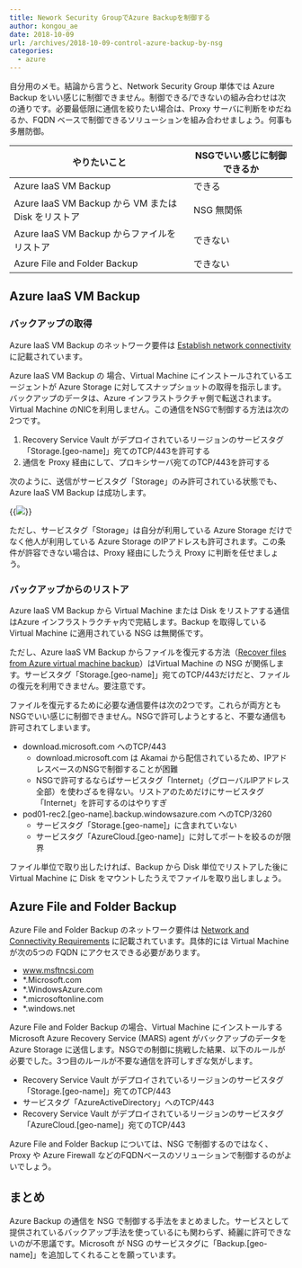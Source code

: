 ```yaml
---
title: Nework Security GroupでAzure Backupを制御する
author: kongou_ae
date: 2018-10-09
url: /archives/2018-10-09-control-azure-backup-by-nsg
categories:
  - azure
---
```


自分用のメモ。結論から言うと、Network Security Group 単体では Azure Backup をいい感じに制御できません。制御できる/できないの組み合わせは次の通りです。必要最低限に通信を絞りたい場合は、Proxy サーバに判断をゆだねるか、FQDN ベースで制御できるソリューションを組み合わせましょう。何事も多層防御。

|やりたいこと|NSGでいい感じに制御できるか|
|-----------|----------------|
|Azure IaaS VM Backup | できる |
|Azure IaaS VM Backup から VM または Disk をリストア| NSG 無関係 |
|Azure IaaS VM Backup からファイルをリストア | できない |
|Azure File and Folder Backup | できない |

## Azure IaaS VM Backup

### バックアップの取得

Azure IaaS VM Backup のネットワーク要件は [Establish network connectivity](https://docs.microsoft.com/en-us/azure/backup/backup-azure-arm-vms-prepare#establish-network-connectivity) に記載されています。

Azure IaaS VM Backup の 場合、Virtual Machine にインストールされているエージェントが Azure Storage に対してスナップショットの取得を指示します。バックアップのデータは、Azure インフラストラクチャ側で転送されます。Virtual Machine のNICを利用しません。この通信をNSGで制御する方法は次の2つです。

1. Recovery Service Vault がデプロイされているリージョンのサービスタグ「Storage.[geo-name]」宛てのTCP/443を許可する
1. 通信を Proxy 経由にして、プロキシサーバ宛てのTCP/443を許可する

次のように、送信がサービスタグ「Storage」のみ許可されている状態でも、Azure IaaS VM Backup は成功します。

{{<img src="./../../images/2018-1009-001.png">}}

ただし、サービスタグ「Storage」は自分が利用している Azure Storage だけでなく他人が利用している Azure Storage のIPアドレスも許可されます。この条件が許容できない場合は、Proxy 経由にしたうえ Proxy に判断を任せましょう。

### バックアップからのリストア

Azure IaaS VM Backup から Virtual Machine または Disk をリストアする通信はAzure インフラストラクチャ内で完結します。Backup を取得している Virtual Machine に適用されている NSG は無関係です。

ただし、Azure IaaS VM Backup からファイルを復元する方法（[Recover files from Azure virtual machine backup](https://docs.microsoft.com/ja-jp/azure/backup/backup-azure-restore-files-from-vm)）はVirtual Machine の NSG が関係します。サービスタグ「Storage.[geo-name]」宛てのTCP/443だけだと、ファイルの復元を利用できません。要注意です。

ファイルを復元するために必要な通信要件は次の2つです。これらが両方ともNSGでいい感じに制御できません。NSGで許可しようとすると、不要な通信も許可されてしまいます。

- download.microsoft.com へのTCP/443
    - download.microsoft.com は Akamai から配信されているため、IPアドレスベースのNSGで制御することが困難
    - NSGで許可するならばサービスタグ「Internet」（グローバルIPアドレス全部）を使わざるを得ない。リストアのためだけにサービスタグ「Internet」を許可するのはやりすぎ
- pod01-rec2.[geo-name].backup.windowsazure.com へのTCP/3260
    - サービスタグ「Storage.[geo-name]」に含まれていない
    - サービスタグ「AzureCloud.[geo-name]」に対してポートを絞るのが限界

ファイル単位で取り出したければ、Backup から Disk 単位でリストアした後に Virtual Machine に Disk をマウントしたうえでファイルを取り出しましょう。

## Azure File and Folder Backup

Azure File and Folder Backup のネットワーク要件は [Network and Connectivity Requirements](https://docs.microsoft.com/ja-jp/azure/backup/backup-configure-vault#network-and-connectivity-requirements) に記載されています。具体的には Virtual Machine が次の5つの FQDN にアクセスできる必要があります。

- www.msftncsi.com
- *.Microsoft.com
- *.WindowsAzure.com
- *.microsoftonline.com
- *.windows.net

Azure File and Folder Backup の場合、Virtual Machine にインストールする Microsoft Azure Recovery Service (MARS) agent がバックアップのデータを Azure Storage に送信します。NSGでの制御に挑戦した結果、以下のルールが必要でした。3つ目のルールが不要な通信を許可しすぎな気がします。

- Recovery Service Vault がデプロイされているリージョンのサービスタグ「Storage.[geo-name]」宛てのTCP/443
- サービスタグ「AzureActiveDirectory」へのTCP/443
- Recovery Service Vault がデプロイされているリージョンのサービスタグ「AzureCloud.[geo-name]」宛てのTCP/443

Azure File and Folder Backup については、NSG で制御するのではなく、Proxy や Azure Firewall などのFQDNベースのソリューションで制御するのがよいでしょう。

## まとめ

Azure Backup の通信を NSG で制御する手法をまとめました。サービスとして提供されているバックアップ手法を使っているにも関わらず、綺麗に許可できないのが不思議です。Microsoft が NSG のサービスタグに「Backup.[geo-name]」を追加してくれることを願っています。
